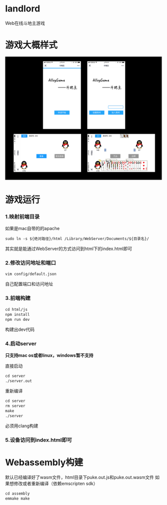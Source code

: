 # landlord
Web在线斗地主游戏

# 游戏大概样式
![游戏概况](./blog/img/1.2.png)

# 游戏运行
### 1.映射前端目录
如果是mac自带的的apache
```
sudo ln -s ${绝对路径}/html /Library/WebServer/Documents/${目录名}/
```

其实就是能通过WebServer的方式访问到html下的index.html即可

### 2.修改访问地址和端口
```
vim config/default.json
```

自己配置端口和访问地址

### 3.前端构建
```
cd html/js
npm install
npm run dev
```

构建出dev代码

### 4.启动server
**只支持mac os或者linux，windows暂不支持**

直接启动
```
cd server
./server.out
```

重新编译
```
cd server
rm server
make
./server
```

必须用clang构建

### 5.设备访问到index.html即可

# Webassembly构建
默认已经编译好了wasm文件，html目录下puke.out.js和puke.out.wasm文件
如果想修改或者重新编译（依赖emscripten sdk）
```
cd assembly
emmake make
```


